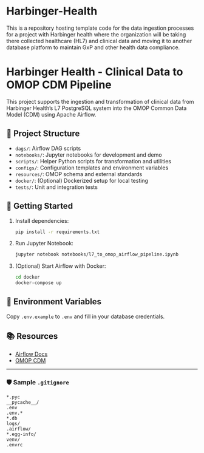 # Harbinger-Health
This is a repository hosting template code for the data ingestion processes for a project with Harbinger health where the organization will be taking there collected healthcare (HL7) and clinical data and moving it to another database platform to maintain GxP and other health data compliance.

# Harbinger Health - Clinical Data to OMOP CDM Pipeline

This project supports the ingestion and transformation of clinical data from Harbinger Health’s L7 PostgreSQL system into the OMOP Common Data Model (CDM) using Apache Airflow.

## 📁 Project Structure

- `dags/`: Airflow DAG scripts
- `notebooks/`: Jupyter notebooks for development and demo
- `scripts/`: Helper Python scripts for transformation and utilities
- `configs/`: Configuration templates and environment variables
- `resources/`: OMOP schema and external standards
- `docker/`: (Optional) Dockerized setup for local testing
- `tests/`: Unit and integration tests

## 🚀 Getting Started

1. Install dependencies:
    ```bash
    pip install -r requirements.txt
    ```

2. Run Jupyter Notebook:
    ```bash
    jupyter notebook notebooks/l7_to_omop_airflow_pipeline.ipynb
    ```

3. (Optional) Start Airflow with Docker:
    ```bash
    cd docker
    docker-compose up
    ```

## 🔐 Environment Variables

Copy `.env.example` to `.env` and fill in your database credentials.

## 📚 Resources

- [Airflow Docs](https://airflow.apache.org/docs/apache-airflow/stable/)
- [OMOP CDM](https://ohdsi.github.io/CommonDataModel/)

---

### 🛡️ Sample `.gitignore`

```gitignore
*.pyc
__pycache__/
.env
.env.*
*.db
logs/
.airflow/
*.egg-info/
venv/
.envrc
